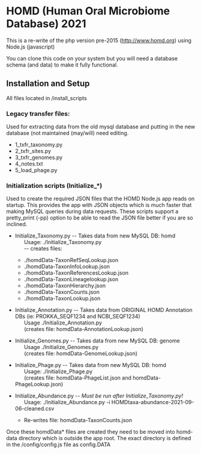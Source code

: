 # HOMD (Human Oral Microbiome Database)  2021

This is a re-write of the php version pre-2015  (http://www.homd.org) using Node.js (javascript)

You can clone this code on your system but you will need a database schema (and data)
to make it fully functional.

## Installation and Setup
All files located in /install_scripts

### Legacy transfer files:
Used for extracting data from the old mysql database and putting in the new database (not maintained (may/will) need editing.
- 1_txfr_taxonomy.py	
- 2_txfr_sites.py		
- 3_txfr_genomes.py		
- 4_notes.txt	
- 5_load_phage.py

### Initialization scripts (Initialize_*)
Used to create the required JSON files that the HOMD Node.js app reads on startup.
This provides the app with JSON objects which is much faster that making MySQL queries during data requests.
These scripts support a pretty_print (-pp) option to be able to read the JSON file better if you are so inclined.

- Initialize_Taxonomy.py -- Takes data from new MySQL DB: homd \
&nbsp;&nbsp;&nbsp;&nbsp;&nbsp;&nbsp;Usage: ./Initialize_Taxonomy.py \
&nbsp;&nbsp;&nbsp;&nbsp;&nbsp;&nbsp;-- creates files:
  - ./homdData-TaxonRefSeqLookup.json
  - ./homdData-TaxonInfoLookup.json
  - ./homdData-TaxonReferencesLookup.json
  - ./homdData-TaxonLineagelookup.json
  - ./homdData-TaxonHierarchy.json
  - ./homdData-TaxonCounts.json
  - ./homdData-TaxonLookup.json
- Initialize_Annotation.py -- Takes data from ORIGINAL HOMD Annotation DBs (ie: PROKKA_SEQF1234 and NCBI_SEQF1234) \
&nbsp;&nbsp;&nbsp;&nbsp;&nbsp;&nbsp;Usage ./Initialize_Annotation.py  \
&nbsp;&nbsp;&nbsp;&nbsp;&nbsp;&nbsp;(creates file: homdData-AnnotationLookup.json)
- Initialize_Genomes.py -- Takes data from new MySQL DB: genome \
&nbsp;&nbsp;&nbsp;&nbsp;&nbsp;&nbsp;Usage ./Initialize_Genomes.py \
&nbsp;&nbsp;&nbsp;&nbsp;&nbsp;&nbsp;(creates file: homdData-GenomeLookup.json)
- Initialize_Phage.py -- Takes data from new MySQL DB: homd \
&nbsp;&nbsp;&nbsp;&nbsp;&nbsp;&nbsp;Usage: ./Initialize_Phage.py \
&nbsp;&nbsp;&nbsp;&nbsp;&nbsp;&nbsp;(creates file: homdData-PhageList.json and homdData-PhageLookup.json)

- Initialize_Abundance.py -- *Must be run after Initialize_Taxonomy.py!* \
&nbsp;&nbsp;&nbsp;&nbsp;&nbsp;&nbsp;Usage: ./Initialize_Abundance.py -i HOMDtaxa-abundance-2021-09-06-cleaned.csv 
  - Re-writes file: homdData-TaxonCounts.json

Once these homdData* files are created they need to be moved into homd-data directory which is outside the app root.
The exact directory is defined in the /config/config.js file as config.DATA

